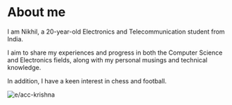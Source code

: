 # About me
I am Nikhil, a 20-year-old Electronics and Telecommunication student from India. 

I aim to share my experiences and progress in both the Computer Science and Electronics fields, 
along with my personal musings and technical knowledge. 

In addition, I have a keen interest in chess and football.

![e/acc-krishna](https://i.ibb.co/JFst6n3/profile.png)
